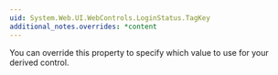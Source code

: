 ```yaml
---
uid: System.Web.UI.WebControls.LoginStatus.TagKey
additional_notes.overrides: *content
---
```


<p>You can override this property to specify which <xref href="System.Web.UI.HtmlTextWriterTag"></xref> value to use for your derived control.</p>


